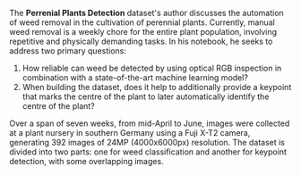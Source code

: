 The **Perrenial Plants Detection** dataset's author discusses the automation of weed removal in the cultivation of perennial plants. Currently, manual weed removal is a weekly chore for the entire plant population, involving repetitive and physically demanding tasks. In his notebook, he seeks to address two primary questions:

1. How reliable can weed be detected by using optical RGB inspection in combination with a state-of-the-art machine learning model?
2. When building the dataset, does it help to additionally provide a keypoint that marks the centre of the plant to later automatically identify the centre of the plant?

Over a span of seven weeks, from mid-April to June, images were collected at a plant nursery in southern Germany using a Fuji X-T2 camera, generating 392 images of 24MP (4000x6000px) resolution.
The dataset is divided into two parts: one for weed classification and another for keypoint detection, with some overlapping images.